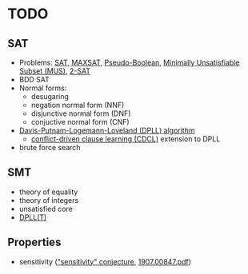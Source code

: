 # TODO

## SAT
- Problems: [SAT](http://en.wikipedia.org/wiki/Boolean_satisfiability_problem), [MAXSAT](http://en.wikipedia.org/wiki/Maximum_satisfiability_problem), [Pseudo-Boolean](https://en.wikipedia.org/wiki/Pseudo-Boolean_function), [Minimally Unsatisfiable Subset (MUS)](http://www.cril.fr/SAT11/), [2-SAT](https://www.geeksforgeeks.org/2-satisfiability-2-sat-problem/)
- BDD SAT
- Normal forms: 
  - desugaring
  - negation normal form (NNF)
  - disjunctive normal form (DNF)
  - conjuctive normal form (CNF)
- [Davis-Putnam-Logemann-Loveland (DPLL) algorithm](http://www.cs.miami.edu/home/geoff/Courses/CSC749-17F/Content/DPLLCDCL.shtml)
  - [conflict-driven clause learning (CDCL)](https://en.wikipedia.org/wiki/Conflict-driven_clause_learning) extension to DPLL
- brute force search

## SMT
- theory of equality
- theory of integers
- unsatisfied core
- [DPLL(T)](https://en.wikipedia.org/wiki/DPLL(T))

## Properties
- sensitivity (["sensitivity" conjecture](https://www.quantamagazine.org/mathematician-solves-computer-science-conjecture-in-two-pages-20190725/), [1907.00847.pdf](https://arxiv.org/pdf/1907.00847.pdf))
